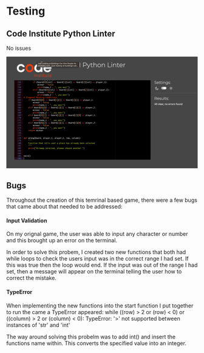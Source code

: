 # Testing

## Code Institute Python Linter

No issues

<img src="assests/README.md photos/python_verification.png">

## Bugs

Throughout the creation of this temrinal based game, there were a few bugs that came about that needed to be addressed:

#### Input Validation
On my orignal game, the user was able to input any character or number and this brought up an error on the terminal. 

In order to solve this probem, I created two new functions that both had while loops to check the users input was in the correct range I had set. If this was true then the loop would end. If the input was out of the range I had set, then a message will appear on the terminal telling the user how to correct the mistake.

#### TypeError

When implementing the new functions into the start function I put together to run the came a TypeError appeared:
 while ((row) > 2 or (row) < 0) or ((column) > 2 or (column) < 0):
TypeError: '>' not supported between instances of 'str' and 'int'

The way around solving this probelm was to add int() and insert the functions name within. This converts the specified value into an integer.
